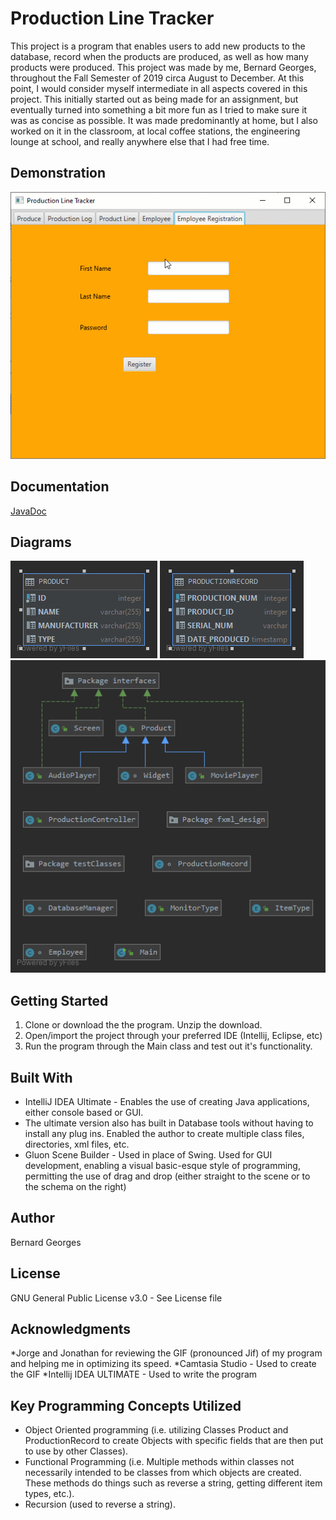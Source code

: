 # Production Line Tracker
This project is a program that enables users to add new products to the database,
record when the products are produced, as well as how many products were produced.
This project was made by me, Bernard Georges, throughout the Fall Semester of 2019
circa August to December. At this point, I would consider myself intermediate in all aspects
covered in this project. This initially started out as being made for an assignment, 
but eventually turned into something a bit more fun as I tried to make sure it was as
concise as possible. It was made  predominantly at home, but I also worked on it in the classroom,
at local coffee stations, the engineering lounge at school, and really anywhere else that I had free time.

## Demonstration
![Production GIF](/Images/Gif%20OOP.gif)

## Documentation
[JavaDoc](https://dranreb22.github.io/Production_Line_Tracker/index.html)

## Diagrams
![Product Table](/Diagrams/PRODUCT%20Table%20Diagram.png)
![Production Record Table](/Diagrams/PRODUCTIONRECORD%20Table%20Diagram.png)
![Production Classes](/Diagrams/Production%20Line%20Tracker%20Classes%20Diagram.png)

## Getting Started
1. Clone or download the the program. Unzip the download.
2. Open/import the project through your preferred IDE (Intellij, Eclipse, etc)
3. Run the program through the Main class and test out it's functionality.

## Built With
* IntelliJ IDEA Ultimate - Enables the use of creating Java applications, either console based or GUI.
* The ultimate version also has built in Database tools without having to install any plug ins. Enabled the author
to create multiple class files, directories, xml files, etc.
* Gluon Scene Builder - Used in place of Swing. Used for GUI development, enabling a visual basic-esque
style of programming, permitting the use of drag and drop (either straight to the scene
or to the schema on the right)

## Author
Bernard Georges

## License
GNU General Public License v3.0 - See License file

## Acknowledgments
*Jorge and Jonathan for reviewing the GIF (pronounced Jif) of my program and helping me in optimizing its speed.
*Camtasia Studio - Used to create the GIF
*Intellij IDEA ULTIMATE - Used to write the program



## Key Programming Concepts Utilized
* Object Oriented programming (i.e. utilizing Classes Product and ProductionRecord to create Objects with specific fields
that are then put to use by other Classes).
* Functional Programming (i.e. Multiple methods within classes not necessarily intended to be classes from which
objects are created. These methods do things such as reverse a string, getting different item types, etc.).
* Recursion (used to reverse a string).